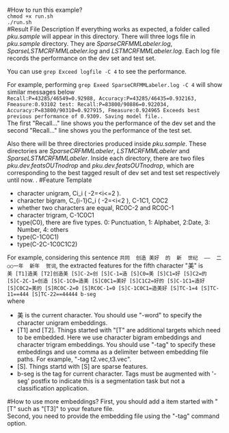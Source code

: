 #How to run this example?  
`chmod +x run.sh`  
`./run.sh`  
#Result File Description
If everything works as expected, a folder called *pku.sample* will appear in this directory. 
There will three logs file in *pku.sample* directory. 
They are *SparseCRFMMLabeler.log*, *SparseLSTMCRFMMLabeler.log* and *LSTMCRFMMLabeler.log*.
Each log file records the performance on the dev set and test set. 

You can use 
`grep Exceed logfile -C 4` 
to see the performance.  

For example, performing `grep Exeed SparseCRFMMLabeler.log -C 4` will show similar messages below  
`
Recall:P=43285/46549=0.92988, Accuracy:P=43285/46435=0.932163, Fmeasure:0.93102
test:
Recall:P=83800/90886=0.922034, Accuracy:P=83800/90310=0.927915, Fmeasure:0.924965
Exceeds best previous performance of 0.9309. Saving model file..
`  
The first "Recall..." line shows you the performance of the dev set and the second "Recall..." line shows 
you the performance of the test set.   

Also there will be three directories produced inside *pku.sample*. 
These directories are *SparseCRFMMLabeler*, *LSTMCRFMMLabeler* and *SparseLSTMCRFMMLabeler*.
Inside each directory, there are two files *pku.dev.featsOUTnodrop* and *pku.dev.featsOUTnodrop*, which are corresponding to the best tagged result of dev set and test set respectively until now.
.
#Feature Template
+ character unigram,  Ci\_i  ( -2=<i<=2 ). 
+ character bigram,  C\_{i-1}C\_i   ( -2=<i<2 ),  C-1C1, C0C2
+ whether two characters are equal, RC0C-2 and RC0C-1
+ character trigram, C-1C0C1
+ type(C0),  there are five types.  0: Punctuation, 1: Alphabet, 2:Date, 3: Number, 4: others
+ type(C-1C0C1)
+ type(C-2C-1C0C1C2)

For example, considering this sentence 
`共同  创造 美好  的  新  世纪  ——  二○○一年  新年  贺词`, the extracted features for the fifth character "美" is   
`美 [T1]造美 [T2]创造美 [S]C-2=创 [S]C-1=造 [S]C0=美 [S]C1=好 [S]C2=的 [S]C-2C-1=创造 [S]C-1C0=造美 [S]C0C1=美好 [S]C1C2=好的 [S]C-1C1=造好 [S]C0C2=美的 [S]RC0C-2=0 [S]RC0C-1=0 [S]C-1C0C1=造美好 [S]TC-1=4 [S]TC-11==444 [S]TC-22==44444 b-seg`   
where
* 美 is the current character. You should use "-word" to specify the character unigram embeddings.
* [T1] and [T2]. Things started with "[T" are additional targets which need to be embedded. Here we use character bigram embeddings and character trigram embeddings.  You should use "-tag" to specify these embeddings and use comma as a delimiter between embedding file paths. 
For example, "-tag t2.vec,t3.vec".
* [S]. Things startd with [S] are sparse features. 
* b-seg is the tag for current character. Tags must be augmented with '-seg' postfix to indicate this is a segmentation task but not a classification application.

#How to use more embeddings?
First, you should add a item started with "[T" such as "[T3]" to your feature file.  
Second, you need to provide the embedding file using the "-tag" command option. 


